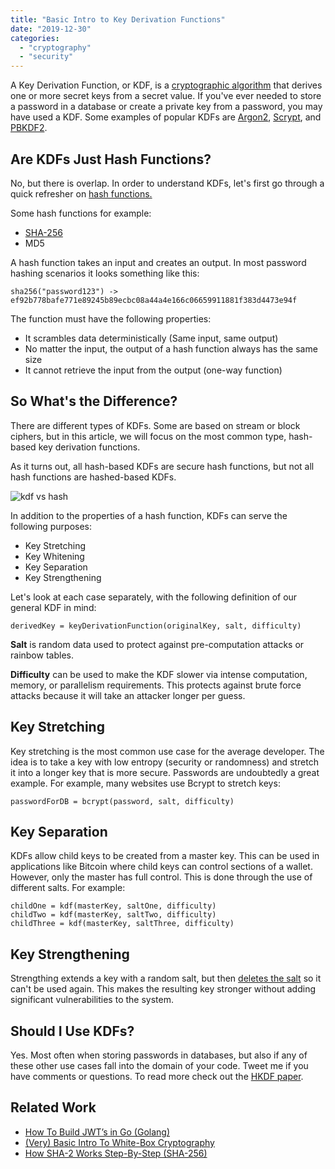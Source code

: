 ```yaml
---
title: "Basic Intro to Key Derivation Functions"
date: "2019-12-30"
categories: 
  - "cryptography"
  - "security"
---
```


A Key Derivation Function, or KDF, is a [cryptographic algorithm](https://qvault.io/cryptography/what-is-cryptography/) that derives one or more secret keys from a secret value. If you've ever needed to store a password in a database or create a private key from a password, you may have used a KDF. Some examples of popular KDFs are [Argon2](https://en.wikipedia.org/wiki/Argon2), [Scrypt](https://qvault.io/cryptography/very-basic-intro-to-the-scrypt-hash/), and [PBKDF2](https://en.wikipedia.org/wiki/PBKDF2).

## Are KDFs Just Hash Functions?

No, but there is overlap. In order to understand KDFs, let's first go through a quick refresher on [hash functions.](https://qvault.io/security/very-basic-intro-to-hash-functions-sha-256-md-5-etc/)

Some hash functions for example:

- [SHA-256](https://qvault.io/cryptography/how-sha-2-works-step-by-step-sha-256/)
- MD5

A hash function takes an input and creates an output. In most password hashing scenarios it looks something like this:

```
sha256("password123") -> ef92b778bafe771e89245b89ecbc08a44a4e166c06659911881f383d4473e94f
```

The function must have the following properties:

- It scrambles data deterministically (Same input, same output)
- No matter the input, the output of a hash function always has the same size
- It cannot retrieve the input from the output (one-way function)

## So What's the Difference?

There are different types of KDFs. Some are based on stream or block ciphers, but in this article, we will focus on the most common type, hash-based key derivation functions.

As it turns out, all hash-based KDFs are secure hash functions, but not all hash functions are hashed-based KDFs.

![kdf vs hash ](/img/Capture-1.png)

In addition to the properties of a hash function, KDFs can serve the following purposes:

- Key Stretching
- Key Whitening
- Key Separation
- Key Strengthening

Let's look at each case separately, with the following definition of our general KDF in mind:

```
derivedKey = keyDerivationFunction(originalKey, salt, difficulty)
```

**Salt** is random data used to protect against pre-computation attacks or rainbow tables.

**Difficulty** can be used to make the KDF slower via intense computation, memory, or parallelism requirements. This protects against brute force attacks because it will take an attacker longer per guess.

## Key Stretching

Key stretching is the most common use case for the average developer. The idea is to take a key with low entropy (security or randomness) and stretch it into a longer key that is more secure. Passwords are undoubtedly a great example. For example, many websites use Bcrypt to stretch keys:

```
passwordForDB = bcrypt(password, salt, difficulty)
```

## Key Separation

KDFs allow child keys to be created from a master key. This can be used in applications like Bitcoin where child keys can control sections of a wallet. However, only the master has full control. This is done through the use of different salts. For example:

```
childOne = kdf(masterKey, saltOne, difficulty)
childTwo = kdf(masterKey, saltTwo, difficulty)
childThree = kdf(masterKey, saltThree, difficulty)
```

## Key Strengthening

Strengthing extends a key with a random salt, but then [deletes the salt](https://en.wikipedia.org/wiki/Key_derivation_function) so it can't be used again. This makes the resulting key stronger without adding significant vulnerabilities to the system.

## Should I Use KDFs?

Yes. Most often when storing passwords in databases, but also if any of these other use cases fall into the domain of your code. Tweet me if you have comments or questions. To read more check out the [HKDF paper](https://eprint.iacr.org/2010/264).

## Related Work

- [How To Build JWT’s in Go (Golang)](https://qvault.io/2020/02/20/how-to-build-jwts-in-go-golang/)
- [(Very) Basic Intro To White-Box Cryptography](https://qvault.io/2020/04/27/very-basic-intro-to-white-box-cryptography/)
- [How SHA-2 Works Step-By-Step (SHA-256)](https://qvault.io/2020/07/08/how-sha-2-works-step-by-step-sha-256/)
